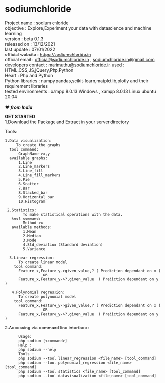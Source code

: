 # sodiumchloride
 Project name        : sodium chloride\
 objective           : Explore,Experiment your data with datascience and machine learning \
 version             : beta 0.1.3\
 released on         : 13/12/2021\
 last update         : 07/01/2022\
 official website    : https://sodiumchloride.in<br/>
 official email      : official@sodiumchloride.in , sodiumchloride.in@gmail.com\
 developers contact  : marimuthu@sodiumchloride.in 
 used                : HTML,CSS,JS,jQuery,Php,Python\
 Heart               : Php and Python\
 Python libraries    : numpy,pandas,scikit-learn,matplotlib,plotly and their requirement libraries\
 tested environments : xampp 8.0.13 Windows , xampp 8.0.13 Linux ubuntu 20.04
 <br/><br/>***♥ from India***
  
  **GET STARTED**\
  1.Download the Package and Extract in your server directory
  
  
  Tools:
  ```
  1.Data visualization:
       To create the graphs
    tool command:
        GraphName->x,y
    available graphs:
        1.Line
        2.Line_markers
        3.Line_fill
        4.Line_fill_markers
        5.Pie
        6.Scatter
        7.Bar
        8.Stacked_bar
        9.Horizontal_bar
        10.Histogram
        
   2.Statistics:
          To make statistical operations with the data.
     tool command:
          Method->x
     available methods:
          1.Mean
          2.Median
          3.Mode
          4.Std_deviation (Standard deviation)
          5.Variance
          
    3.Linear regression:
        To create linear model
      tool command:
        Feature_x,Feature_y->given_value,? ( Prediction dependant on x )
                   OR
        Feature_x,Feature_y->?,given_value  ( Prediction dependant on y )
        
     4.Polynomial regression:
        To create polynomial model
      tool command:
        Feature_x,Feature_y->given_value,? ( Prediction dependant on x )
                   OR
        Feature_x,Feature_y->?,given_value  ( Prediction dependant on y )
 ```
2.Accessing via command line interface :
 ```
       Usage:
       php sodium [<command>]
       Help :
       php sodium --help
       Tools :
       php sodium --tool linear_regression <file_name> [tool_command]
       php sodium --tool polynomial_regression <file_name> [tool_command]
       php sodium --tool statistics <file_name> [tool_command]
       php sodium --tool datavisualization <file_name> [tool_command]
```
